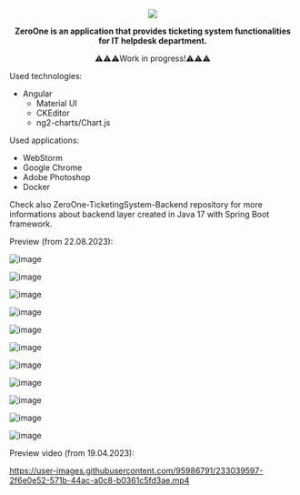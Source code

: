 
<p align="center">
<img src="https://user-images.githubusercontent.com/95986791/225428948-b1a70c5b-f605-4b89-af0c-247d206ff284.png">
</p>

<p align="center"><b>ZeroOne is an application that provides ticketing system functionalities for IT helpdesk department.</b></p>
<p align="center">⚠️⚠️⚠️Work in progress!⚠️⚠️⚠️</b></p>


Used technologies:

  - Angular
    - Material UI
    - CKEditor
    - ng2-charts/Chart.js

Used applications:

- WebStorm
- Google Chrome
- Adobe Photoshop
- Docker

Check also ZeroOne-TicketingSystem-Backend repository for more informations about backend layer created in Java 17 with Spring Boot framework.

Preview (from 22.08.2023):

![image](https://github.com/Azure7896/ZeroOne-TicketingSystem-Frontend/assets/95986791/2fd10d03-ec39-4793-9823-572c66a6c69b)

![image](https://github.com/Azure7896/ZeroOne-TicketingSystem-Frontend/assets/95986791/13633d37-7d92-407d-a045-78b508bf2c8a)

![image](https://github.com/Azure7896/ZeroOne-TicketingSystem-Frontend/assets/95986791/844b9c8b-b4b3-4623-8fa9-2ee6937a94be)

![image](https://github.com/Azure7896/ZeroOne-TicketingSystem-Frontend/assets/95986791/ca61aa79-0bdf-4975-9462-76e1586d31c2)

![image](https://github.com/Azure7896/ZeroOne-TicketingSystem-Frontend/assets/95986791/631111aa-5641-41b1-966d-5ee2eeee3c59)

![image](https://github.com/Azure7896/ZeroOne-TicketingSystem-Frontend/assets/95986791/82d1e9e8-ad30-40ea-b8ba-68a73611f152)

![image](https://github.com/Azure7896/ZeroOne-TicketingSystem-Frontend/assets/95986791/0f9f5a99-117c-46b9-b1ac-80b4dbd1a47a)

![image](https://github.com/Azure7896/ZeroOne-TicketingSystem-Frontend/assets/95986791/6f8732c1-738d-4575-a225-51dba675c8d6)

![image](https://github.com/Azure7896/ZeroOne-TicketingSystem-Frontend/assets/95986791/3ab1568d-0467-4fc6-a81e-355049dcddad)

![image](https://github.com/Azure7896/ZeroOne-TicketingSystem-Frontend/assets/95986791/67b3f2f1-514f-426f-8f27-8134a0c498bf)

![image](https://github.com/Azure7896/ZeroOne-TicketingSystem-Frontend/assets/95986791/d5dca004-241a-4415-9468-3dc524d06285)

Preview video (from 19.04.2023): 

https://user-images.githubusercontent.com/95986791/233039597-2f6e0e52-571b-44ac-a0c8-b0361c5fd3ae.mp4

